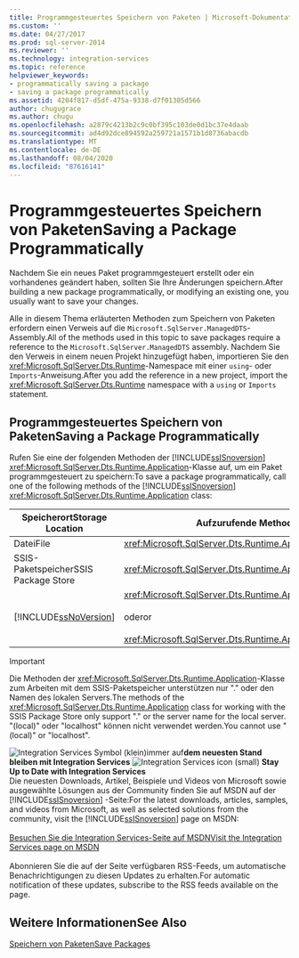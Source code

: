 ```yaml
---
title: Programmgesteuertes Speichern von Paketen | Microsoft-Dokumentation
ms.custom: ''
ms.date: 04/27/2017
ms.prod: sql-server-2014
ms.reviewer: ''
ms.technology: integration-services
ms.topic: reference
helpviewer_keywords:
- programmatically saving a package
- saving a package programmatically
ms.assetid: 4204f817-d5df-475a-9338-d7f01305d566
author: chugugrace
ms.author: chugu
ms.openlocfilehash: a2879c4213b2c9c0bf395c103de0d1bc37e4daab
ms.sourcegitcommit: ad4d92dce894592a259721a1571b1d8736abacdb
ms.translationtype: MT
ms.contentlocale: de-DE
ms.lasthandoff: 08/04/2020
ms.locfileid: "87616141"
---
```

# <a name="saving-a-package-programmatically"></a><span data-ttu-id="5db29-102">Programmgesteuertes Speichern von Paketen</span><span class="sxs-lookup"><span data-stu-id="5db29-102">Saving a Package Programmatically</span></span>
  <span data-ttu-id="5db29-103">Nachdem Sie ein neues Paket programmgesteuert erstellt oder ein vorhandenes geändert haben, sollten Sie Ihre Änderungen speichern.</span><span class="sxs-lookup"><span data-stu-id="5db29-103">After building a new package programmatically, or modifying an existing one, you usually want to save your changes.</span></span>  
  
 <span data-ttu-id="5db29-104">Alle in diesem Thema erläuterten Methoden zum Speichern von Paketen erfordern einen Verweis auf die `Microsoft.SqlServer.ManagedDTS`-Assembly.</span><span class="sxs-lookup"><span data-stu-id="5db29-104">All of the methods used in this topic to save packages require a reference to the `Microsoft.SqlServer.ManagedDTS` assembly.</span></span> <span data-ttu-id="5db29-105">Nachdem Sie den Verweis in einem neuen Projekt hinzugefügt haben, importieren Sie den <xref:Microsoft.SqlServer.Dts.Runtime>-Namespace mit einer `using`- oder `Imports`-Anweisung.</span><span class="sxs-lookup"><span data-stu-id="5db29-105">After you add the reference in a new project, import the <xref:Microsoft.SqlServer.Dts.Runtime> namespace with a `using` or `Imports` statement.</span></span>  
  
## <a name="saving-a-package-programmatically"></a><span data-ttu-id="5db29-106">Programmgesteuertes Speichern von Paketen</span><span class="sxs-lookup"><span data-stu-id="5db29-106">Saving a Package Programmatically</span></span>  
 <span data-ttu-id="5db29-107">Rufen Sie eine der folgenden Methoden der [!INCLUDE[ssISnoversion](../../includes/ssisnoversion-md.md)] <xref:Microsoft.SqlServer.Dts.Runtime.Application>-Klasse auf, um ein Paket programmgesteuert zu speichern:</span><span class="sxs-lookup"><span data-stu-id="5db29-107">To save a package programmatically, call one of the following methods of the [!INCLUDE[ssISnoversion](../../includes/ssisnoversion-md.md)] <xref:Microsoft.SqlServer.Dts.Runtime.Application> class:</span></span>  
  
|<span data-ttu-id="5db29-108">Speicherort</span><span class="sxs-lookup"><span data-stu-id="5db29-108">Storage Location</span></span>|<span data-ttu-id="5db29-109">Aufzurufende Methode</span><span class="sxs-lookup"><span data-stu-id="5db29-109">Method to Call</span></span>|  
|----------------------|--------------------|  
|<span data-ttu-id="5db29-110">Datei</span><span class="sxs-lookup"><span data-stu-id="5db29-110">File</span></span>|<xref:Microsoft.SqlServer.Dts.Runtime.Application.SaveToXml%2A>|  
|<span data-ttu-id="5db29-111">SSIS-Paketspeicher</span><span class="sxs-lookup"><span data-stu-id="5db29-111">SSIS Package Store</span></span>|<xref:Microsoft.SqlServer.Dts.Runtime.Application.SaveToDtsServer%2A>|  
|[!INCLUDE[ssNoVersion](../../includes/ssnoversion-md.md)]|<xref:Microsoft.SqlServer.Dts.Runtime.Application.SaveToSqlServer%2A><br /><br /> <span data-ttu-id="5db29-112">oder</span><span class="sxs-lookup"><span data-stu-id="5db29-112">or</span></span><br /><br /> <xref:Microsoft.SqlServer.Dts.Runtime.Application.SaveToSqlServerAs%2A>|  
  
> [!IMPORTANT]  
>  <span data-ttu-id="5db29-113">Die Methoden der <xref:Microsoft.SqlServer.Dts.Runtime.Application>-Klasse zum Arbeiten mit dem SSIS-Paketspeicher unterstützen nur "." oder den Namen des lokalen Servers.</span><span class="sxs-lookup"><span data-stu-id="5db29-113">The methods of the <xref:Microsoft.SqlServer.Dts.Runtime.Application> class for working with the SSIS Package Store only support "." or the server name for the local server.</span></span> <span data-ttu-id="5db29-114">"(local)" oder "localhost" können nicht verwendet werden.</span><span class="sxs-lookup"><span data-stu-id="5db29-114">You cannot use "(local)" or "localhost".</span></span>  
  
<span data-ttu-id="5db29-115">![Integration Services Symbol (klein)](../media/dts-16.gif "Integration Services (kleines Symbol)")immer auf**dem neuesten Stand bleiben mit Integration Services**  </span><span class="sxs-lookup"><span data-stu-id="5db29-115">![Integration Services icon (small)](../media/dts-16.gif "Integration Services icon (small)")  **Stay Up to Date with Integration Services**</span></span><br /> <span data-ttu-id="5db29-116">Die neuesten Downloads, Artikel, Beispiele und Videos von Microsoft sowie ausgewählte Lösungen aus der Community finden Sie auf MSDN auf der [!INCLUDE[ssISnoversion](../../includes/ssisnoversion-md.md)] -Seite:</span><span class="sxs-lookup"><span data-stu-id="5db29-116">For the latest downloads, articles, samples, and videos from Microsoft, as well as selected solutions from the community, visit the [!INCLUDE[ssISnoversion](../../includes/ssisnoversion-md.md)] page on MSDN:</span></span><br /><br /> [<span data-ttu-id="5db29-117">Besuchen Sie die Integration Services-Seite auf MSDN</span><span class="sxs-lookup"><span data-stu-id="5db29-117">Visit the Integration Services page on MSDN</span></span>](https://go.microsoft.com/fwlink/?LinkId=136655)<br /><br /> <span data-ttu-id="5db29-118">Abonnieren Sie die auf der Seite verfügbaren RSS-Feeds, um automatische Benachrichtigungen zu diesen Updates zu erhalten.</span><span class="sxs-lookup"><span data-stu-id="5db29-118">For automatic notification of these updates, subscribe to the RSS feeds available on the page.</span></span>  
  
## <a name="see-also"></a><span data-ttu-id="5db29-119">Weitere Informationen</span><span class="sxs-lookup"><span data-stu-id="5db29-119">See Also</span></span>  
 [<span data-ttu-id="5db29-120">Speichern von Paketen</span><span class="sxs-lookup"><span data-stu-id="5db29-120">Save Packages</span></span>](../save-packages.md)  
  
  
